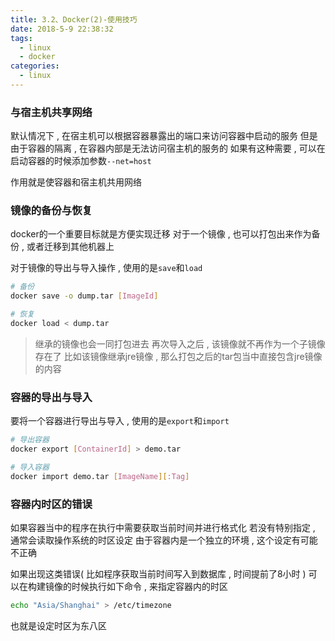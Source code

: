 ```yaml
---
title: 3.2、Docker(2)-使用技巧
date: 2018-5-9 22:38:32
tags: 
  - linux
  - docker
categories: 
  - linux
---
```


### 与宿主机共享网络
默认情况下 , 在宿主机可以根据容器暴露出的端口来访问容器中启动的服务
但是由于容器的隔离 , 在容器内部是无法访问宿主机的服务的
如果有这种需要 , 可以在启动容器的时候添加参数`--net=host`

作用就是使容器和宿主机共用网络
<!-- more -->
### 镜像的备份与恢复
docker的一个重要目标就是方便实现迁移
对于一个镜像 , 也可以打包出来作为备份 , 或者迁移到其他机器上

对于镜像的导出与导入操作 , 使用的是`save`和`load`
```bash
# 备份
docker save -o dump.tar [ImageId]

# 恢复
docker load < dump.tar
```
> 继承的镜像也会一同打包进去
再次导入之后 , 该镜像就不再作为一个子镜像存在了
比如该镜像继承jre镜像 , 那么打包之后的tar包当中直接包含jre镜像的内容

### 容器的导出与导入
要将一个容器进行导出与导入 , 使用的是`export`和`import`
```bash
# 导出容器
docker export [ContainerId] > demo.tar

# 导入容器
docker import demo.tar [ImageName][:Tag]
```

### 容器内时区的错误
如果容器当中的程序在执行中需要获取当前时间并进行格式化
若没有特别指定 , 通常会读取操作系统的时区设定
由于容器内是一个独立的环境 , 这个设定有可能不正确

如果出现这类错误( 比如程序获取当前时间写入到数据库 , 时间提前了8小时 )
可以在构建镜像的时候执行如下命令 , 来指定容器内的时区
```bash
echo "Asia/Shanghai" > /etc/timezone
```
也就是设定时区为东八区